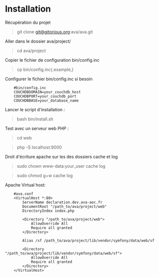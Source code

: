 Installation
============

Récupération du projet

 > git clone git@gitorious.org:ava/ava.git

Aller dans le dossier ava/project/

 > cd ava/project

Copier le fichier de configuration bin/config.inc

 > cp bin/config.inc{.example,}

Configurer le fichier bin/config.inc si besoin

        #bin/config.inc
        COUCHDBDOMAIN=your_couchdb_host
        COUCHDBPORT=your_couchdb_port
        COUCHDBBASE=your_database_name
 
Lancer le script d'installation :

 > bash bin/install.sh

Test avec un serveur web PHP :

 > cd web

 > php -S localhost:9000

Droit d'écriture apache sur les des dossiers cache et log

 > sudo chown www-data:your_user cache log

 > sudo chmod g+w cache log

Apache Virtual host:

        #ava.conf
        <VirtualHost *:80>
            ServerName declaration.dev.ava-aoc.fr
            DocumentRoot "/path_to/ava/project/web"
            DirectoryIndex index.php

            <Directory "/path_to/ava/project/web">
                AllowOverride All
                Require all granted
            </Directory>

            Alias /sf /path_to/ava/project/lib/vendor/symfony/data/web/sf

            <Directory "/path_to/ava/project/lib/vendor/symfony/data/web/sf">
                AllowOverride All
                Require all granted
            </Directory>
        </VirtualHost>
